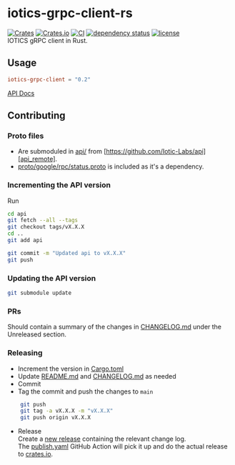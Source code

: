 # iotics-grpc-client-rs

[![Crates][crates_badge]][crates]
[![Crates.io][crates_installs_badge]][crates]
[![CI][ci_badge]][ci]
[![dependency status][dependencies_badge]][dependencies]
[![license][license_badge]][license]\
IOTICS gRPC client in Rust.

## Usage

```toml
iotics-grpc-client = "0.2"
```

[API Docs][api_docs]

## Contributing

### Proto files

- Are submoduled in [api/](api/) from [https://github.com/Iotic-Labs/api][api_remote].
- [proto/google/rpc/status.proto][google_proto_local] is included as it's a dependency.

### Incrementing the API version

Run

```bash
cd api
git fetch --all --tags
git checkout tags/vX.X.X
cd ..
git add api

git commit -m "Updated api to vX.X.X"
git push
```

### Updating the API version

```bash
git submodule update
```

### PRs

Should contain a summary of the changes in [CHANGELOG.md](README.md) under the Unreleased section.

### Releasing

- Increment the version in [Cargo.toml][cargo_version]
- Update [README.md](README.md) and [CHANGELOG.md](CHANGELOG.md) as needed
- Commit
- Tag the commit and push the changes to `main`

```bash
    git push
    git tag -a vX.X.X -m "vX.X.X"
    git push origin vX.X.X
```

- Release\
  Create a [new release][releases] containing the relevant change log.\
  The [publish.yaml][publish_action] GitHub Action will pick it up and do the actual release to [crates.io][crates].

[crates_badge]: https://img.shields.io/crates/v/iotics-grpc-client.svg
[crates]: https://crates.io/crates/iotics-grpc-client
[crates_installs_badge]: https://img.shields.io/crates/d/iotics-grpc-client?label=cargo%20installs
[ci_badge]: https://github.com/Iotic-Labs/iotics-grpc-client-rs/workflows/CI/badge.svg?branch=main
[ci]: https://github.com/Iotic-Labs/iotics-grpc-client-rs/actions
[dependencies_badge]: https://deps.rs/repo/github/Iotic-Labs/iotics-grpc-client-rs/status.svg?style=flat-square
[dependencies]: https://deps.rs/repo/github/Iotic-Labs/iotics-grpc-client-rs
[license_badge]: https://img.shields.io/crates/l/iotics-grpc-client.svg
[license]: https://github.com/Iotic-Labs/iotics-grpc-client-rs/blob/main/LICENSE
[api_docs]: https://docs.rs/iotics-grpc-client/latest
[api_remote]: https://github.com/Iotic-Labs/api
[google_proto_local]: proto/google/rpc/status.proto
[cargo_version]: https://github.com/Iotic-Labs/iotics-grpc-client-rs/blob/main/Cargo.toml#L3
[releases]: https://github.com/Iotic-Labs/iotics-grpc-client-rs/releases
[publish_action]: https://github.com/Iotic-Labs/iotics-grpc-client-rs/actions/workflows/security-audit.yml
